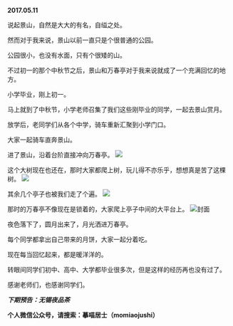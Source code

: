 
          
**2017.05.11**

说起景山，自然是大大的有名，自缢之处。

然而对于我来说，景山以前一直只是个很普通的公园。

公园很小，也没有水面，只有个很矮的山。

不过初一的那个中秋节之后，景山和万春亭对于我来说就成了一个充满回忆的地方。

小学毕业，刚上初一。

马上就到了中秋节，小学老师召集了我们这些刚毕业的同学，一起去景山赏月。

放学后，老同学们从各个中学，骑车重新汇聚到小学门口。

大家一起骑车直奔景山。

进了景山，沿着台阶直接冲向万春亭。
![](//upload-images.jianshu.io/upload_images/51001-cfec7f969f39ed24.jpg)


这个大树现在也还在，那时大家都爬上树，玩儿得不亦乐乎，想想真是苦了这棵树。
![](//upload-images.jianshu.io/upload_images/51001-2a5b7867adbabcd9.jpg)


其余几个亭子也被我们走了个遍。
![](//upload-images.jianshu.io/upload_images/51001-290de98baafd9ecd.jpg)


那时的万春亭不像现在是锁着的，大家爬上亭子中间的大平台上。
![](//upload-images.jianshu.io/upload_images/51001-4080cbaa0e03bc19.jpg)封面


夜色落下了，圆月出来了，月光洒进万春亭。

每个同学都拿出自己带来的月饼，大家一起分着吃。

现在每当回忆起来，都是暖洋洋的。

转眼间同学们初中、高中、大学都毕业很多次，但是这样的经历再也没有过了。

感谢老师们，也感谢同学们。


***下期预告：无锡夜品茶***


**个人微信公众号，请搜索：摹喵居士（momiaojushi）**

        